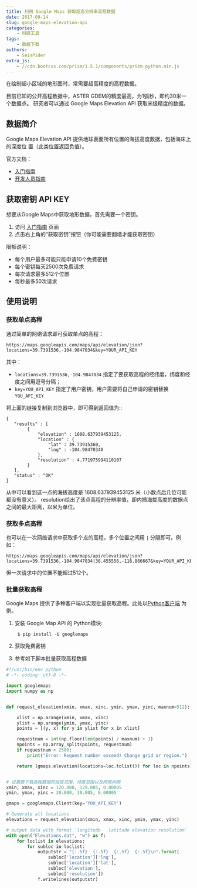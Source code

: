 ```yaml
---
title: 利用 Google Maps 获取超高分辨率高程数据
date: 2017-09-14
slug: google-maps-elevation-api
categories:
    - 科研工具
tags:
    - 数据下载
authors:
    - SeisPider
extra_js:
    - //cdn.bootcss.com/prism/1.5.1/components/prism-python.min.js
---
```


在绘制超小区域的地形图时，常需要超高精度的高程数据。

目前已知的公开高程数据中，ASTER GDEM的精度最高，为1弧秒，即约30米一个数据点。
研究者可以通过 Google Maps Elevation API 获取米级精度的数据。

## 数据简介

Google Maps Elevation API 提供地球表面所有位置的海拔高度数据，包括海床上的深度位
置（此类位置返回负值）。

官方文档：

- [入门指南](https://developers.google.cn/maps/documentation/elevation/start?hl=zh-cn)
- [开发人员指南](https://developers.google.cn/maps/documentation/elevation/intro?hl=zh-cn)

## 获取密钥 API KEY

想要从Google Maps中获取地形数据，首先需要一个密钥。

1. 访问 [入门指南](https://developers.google.cn/maps/documentation/elevation/start?hl=zh-cn) 页面
2. 点击右上角的“获取密钥”按钮（你可能需要翻墙才能获取密钥）

限额说明：

- 每个用户最多可能只能申请10个免费密钥
- 每个密钥每天2500次免费请求
- 每次请求最多512个位置
- 每秒最多50次请求

## 使用说明

### 获取单点高程

通过简单的网络请求即可获取单点的高程：

```
https://maps.googleapis.com/maps/api/elevation/json?locations=39.7391536,-104.9847034&key=YOUR_API_KEY
```
其中：

- `locations=39.7391536,-104.9847034` 指定了要获取高程的经纬度，纬度和经度之间用逗号分隔；
- `key=YOU_API_KEY` 指定了用户密钥，用户需要将自己申请的密钥替换 `YOU_API_KEY`

将上面的链接复制到浏览器中，即可得到返回值为::

    {
       "results" : [
            {
                "elevation" : 1608.637939453125,
                "location" : {
                    "lat" : 39.73915360,
                    "lng" : -104.98470340
                },
                "resolution" : 4.771975994110107
            }
       ],
       "status" : "OK"
    }

从中可以看到这一点的海拔高度是 1608.637939453125 米（小数点后几位可能都没有意义）。
resolution给出了该点高程的分辨率值，即内插海拔高度的数据点之间的最大距离，以米为单位。

### 获取多点高程

也可以在一次网络请求中获取多个点的高程，多个位置之间用 `|` 分隔即可。例如：

```
https://maps.googleapis.com/maps/api/elevation/json?locations=39.7391536,-104.9847034|36.455556,-116.866667&key=YOUR_API_KEY
```

但一次请求中的位置不能超过512个。

### 批量获取高程

Google Maps 提供了多种客户端以实现批量获取高程。此处以[Python客户端](https://github.com/googlemaps/google-maps-services-python/) 为例。

1. 安装 Google Map API 的 Python模块:

        $ pip install -U googlemaps

2. 获取免费密钥
3. 参考如下脚本批量获取高程数据

``` python
#!/usr/bin/env python
# -*- coding: utf-8 -*-

import googlemaps
import numpy as np


def request_elevation(xmin, xmax, xinc, ymin, ymax, yinc, maxnum=512):

    xlist = np.arange(xmin, xmax, xinc)
    ylist = np.arange(ymin, ymax, yinc)
    points = [(y, x) for y in ylist for x in xlist]

    requestnum = int(np.floor(len(points) / maxnum) + 1)
    npoints = np.array_split(points, requestnum)
    if requestnum > 2500:
        print("Error: Request number exceed! Change grid or region.")

    return [gmaps.elevation(locations=loc.tolist()) for loc in npoints]


# 设置要下载高程数据的经度范围、纬度范围以及网格间隔
xmin, xmax, xinc = 120.000, 129.005, 0.00005
ymin, ymax, yinc = 30.000, 30.005, 0.00005

gmaps = googlemaps.Client(key='YOU_API_KEY')

# Generate all locations
elevations = request_elevation(xmin, xmax, xinc, ymin, ymax, yinc)

# output data with format `longitude   latitude elevation resolution`
with open("Elevations.dat", "w") as f:
    for loclist in elevations:
        for subloc in loclist:
            outputstr = "{:.5f}  {:.5f}  {:.5f}  {:.5f}\n".format(
                subloc['location']['lng'],
                subloc['location']['lat'],
                subloc['elevation'],
                subloc['resolution'])
            f.writelines(outputstr)
```

